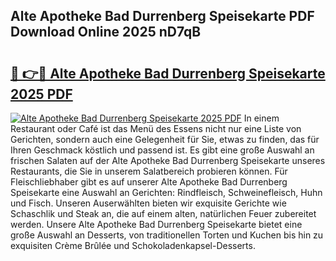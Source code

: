 ## Alte Apotheke Bad Durrenberg Speisekarte PDF Download Online 2025 nD7qB

# <h2><a href="http://gc829m.nevu.top/?p=Alte+Apotheke+Bad+Durrenberg+Speisekarte">🔗 👉🔴 Alte Apotheke Bad Durrenberg Speisekarte 2025 PDF</a></h2>

[![Alte Apotheke Bad Durrenberg Speisekarte 2025 PDF](https://i.imgur.com/dBaPXMq.png)](http://gc829m.nevu.top/?p=Alte+Apotheke+Bad+Durrenberg+Speisekarte)
In einem Restaurant oder Café ist das Menü des Essens nicht nur eine Liste von Gerichten, sondern auch eine Gelegenheit für Sie, etwas zu finden, das für Ihren Geschmack köstlich und passend ist. Es gibt eine große Auswahl an frischen Salaten auf der Alte Apotheke Bad Durrenberg Speisekarte unseres Restaurants, die Sie in unserem Salatbereich probieren können. Für Fleischliebhaber gibt es auf unserer Alte Apotheke Bad Durrenberg Speisekarte eine Auswahl an Gerichten: Rindfleisch, Schweinefleisch, Huhn und Fisch. Unseren Auserwählten bieten wir exquisite Gerichte wie Schaschlik und Steak an, die auf einem alten, natürlichen Feuer zubereitet werden. Unsere Alte Apotheke Bad Durrenberg Speisekarte bietet eine große Auswahl an Desserts, von traditionellen Torten und Kuchen bis hin zu exquisiten Crème Brûlée und Schokoladenkapsel-Desserts.
